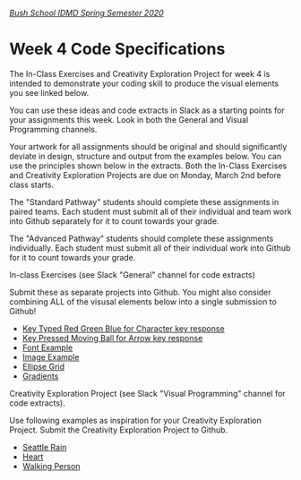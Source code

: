 [_Bush School IDMD Spring Semester 2020_](https://chandrunarayan.github.io/idmd/)
# Week 4 Code Specifications

The In-Class Exercises and Creativity Exploration Project for week 4 is intended to demonstrate your coding skill to produce the visual elements you see linked below. 

You can use these ideas and code extracts in Slack as a starting points for your assignments this week.  Look in both the General and Visual Programming channels. 

Your artwork for all assignments should be original and should significantly deviate in design, structure and output from the examples below.  You can use the principles shown below in the extracts. Both the In-Class Exercises and Creativity Exploration Projects are due on Monday, March 2nd before class starts.

The "Standard Pathway" students should complete these assignments in paired teams. Each student must submit all of their individual and team work into Github separately for it to count towards your grade.

The "Advanced Pathway" students should complete these assignments individually. Each student must submit all of their individual work into Github for it to count towards your grade.

In-class Exercises (see Slack "General" channel for code extracts)

Submit these as separate projects into Github. You might also consider combining ALL of the visusal elements below into a single submission to Github! 
* [Key Typed Red Green Blue for Character key response](keyTypedRedGreenBlue)
* [Key Pressed Moving Ball for Arrow key response](keyIsPressedMovingBall)
* [Font Example](fontExample)
* [Image Example](imageExample)
* [Ellipse Grid](ellipseGrid)
* [Gradients](gradients)

Creativity Exploration Project (see Slack "Visual Programming" channel for code extracts).

Use following examples as inspiration for your Creativity Exploration Project. Submit the Creativity Exploration Project to Github.

* [Seattle Rain](seattle_rain)
* [Heart](heart)
* [Walking Person](walking_person)

